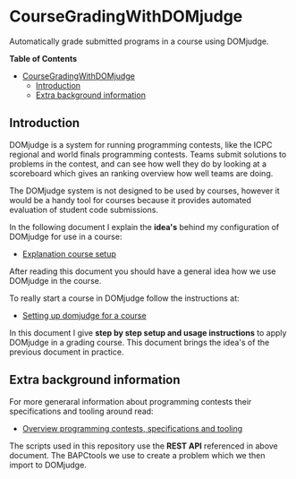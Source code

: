 # CourseGradingWithDOMjudge

Automatically grade submitted programs in a course using DOMjudge.

**Table of Contents**
<!--ts-->
* [CourseGradingWithDOMjudge](README.md#coursegradingwithdomjudge)
   * [Introduction](README.md#introduction)
   * [Extra background information](README.md#extra-background-information)

<!-- Created by https://github.com/ekalinin/github-markdown-toc -->
<!-- Added by: harcok, at: wo jul  3 12:02:45 CEST 2024 -->

<!--te-->


## Introduction

DOMjudge is a system for running programming contests, like the ICPC regional and world finals programming contests.
Teams submit solutions to problems in the contest, and can see how well they do by looking at a scoreboard which
gives an ranking overview how well teams are doing. 


The DOMjudge system is not designed to be used by courses, however it would be a handy tool for courses because it provides  automated evaluation of 
student code submissions. 


In the following document I explain the **idea's** behind my configuration of DOMjudge for use in a course:

* [Explanation course setup](Explanation_course_setup.md)

After reading this document you should have a general idea how we use DOMjudge in the course.

To really start a course in DOMjudge follow the instructions at:


* [Setting up domjudge for a course](Setting_up_domjudge_for_a_course.md)


In this document I give **step by step setup and usage instructions** to apply DOMjudge in a grading course. This document brings the idea's of the previous document in practice.

## Extra background information


For more generaral information about programming contests their specifications and tooling around read:

* [Overview programming contests, specifications and tooling](Programming_contests_specifications_and_tooling.md)

The scripts used in this repository use the **REST API** referenced in above document. The BAPCtools we use to create a problem which we then import to DOMjudge.
  

